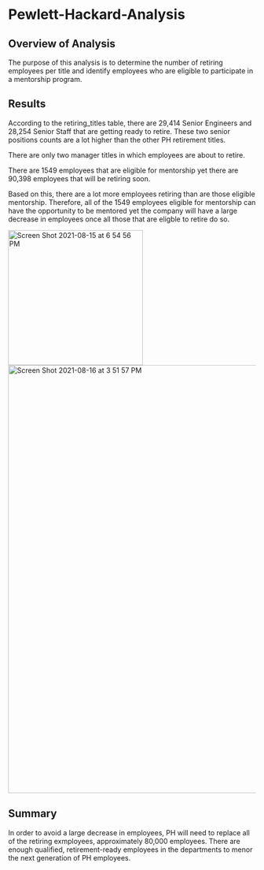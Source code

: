 # Pewlett-Hackard-Analysis
## Overview of Analysis
The purpose of this analysis is to determine the number of retiring employees per title and identify employees who are eligible to participate in a mentorship program. 

## Results
According to the retiring_titles table, there are 29,414 Senior Engineers and 28,254 Senior Staff that are getting ready to retire. These two senior positions counts are a lot higher than the other PH retirement titles.

There are only two manager titles in which employees are about to retire. 

There are 1549 employees that are eligible for mentorship yet there are 90,398 employees that will be retiring soon. 

Based on this, there are a lot more employees retiring than are those eligible mentorship. Therefore, all of the 1549 employees eligible for mentorship can have the opportunity to be mentored yet the company will have a large decrease in employees once all those that are eligble to retire do so.

<img width="274" alt="Screen Shot 2021-08-15 at 6 54 56 PM" src="https://user-images.githubusercontent.com/86024512/129495101-41f34f4b-09f7-4317-b966-c0cc9eeeabdd.png">

<img width="869" alt="Screen Shot 2021-08-16 at 3 51 57 PM" src="https://user-images.githubusercontent.com/86024512/129621736-0208eaab-f359-4c97-adb9-475d275dfa9b.png">


## Summary
In order to avoid a large decrease in employees, PH will need to replace all of the retiring exmployees, approximately 80,000 employees. There are enough qualified, retirement-ready employees in the departments to menor the next generation of PH employees. 
